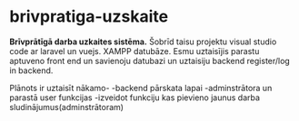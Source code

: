 # brivpratiga-uzskaite
**Brīvprātīgā darba uzkaites sistēma.**
Šobrīd taisu projektu visual studio code ar laravel un vuejs. XAMPP datubāze.
Esmu uztaisījis parastu aptuveno front end un savienoju datubazi un uztaisiju backend register/log in backend. 

Plānots ir uztaisīt nākamo-
-backend pārskata lapai
-adminstrātora un parastā user funkcijas
-izveidot funkciju kas pievieno jaunus darba sludinājumus(adminstrātoram)

